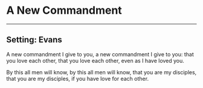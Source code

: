 # A New Commandment

***

## Setting: Evans

A new commandment I give to you,
a new commandment I give to you:
that you love each other,
that you love each other,
even as I have loved you.
 
By this all men will know,
by this all men will know,
that you are my disciples,
that you are my disciples,
if you have love for each other.
